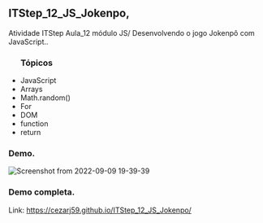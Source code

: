 <h2>ITStep_12_JS_Jokenpo,</h2>
<p>Atividade ITStep Aula_12 módulo JS/ Desenvolvendo o jogo Jokenpô com JavaScript..</p>

<ul><h3>Tópicos</h3>
<li>JavaScript</li>
<li>Arrays</li>
<li>Math.random()</li>
<li>For</li>
<li>DOM</li>
<li>function</li>
<li>return</li>
</ul>

<h3>Demo.</h3>

![Screenshot from 2022-09-09 19-39-39](https://user-images.githubusercontent.com/78119622/189455036-314499fa-0b5a-437d-902f-ac655338b9d2.png)

<h3>Demo completa.</h3>

Link: https://cezarj59.github.io/ITStep_12_JS_Jokenpo/
